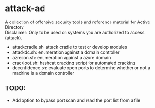 # attack-ad
A collection of offensive security tools and reference material for Active Directory  
Disclaimer: Only to be used on systems you are authorized to access (attack).
- attackcradle.sh: attack cradle to test or develop modules
- attackdc.sh: enumeration against a domain controller
- azrecon.sh: enumeration against a azure domain
- crackloot.sh: hashcat cracking script for automated cracking
- dcconfidence.sh: evaluate open ports to determine whether or not a machine is a domain controller

## TODO:
- Add option to bypass port scan and read the port list from a file

